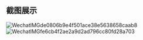 ## 截图展示





![WechatIMGde0806b9e4f501ace38e5638658caab8](https://github.com/user-attachments/assets/454fe437-724c-4314-8882-6e91ca3ee5f0)
![WechatIMGfe6cb4f2ae2a9d2ad796cc80fd28a703](https://github.com/user-attachments/assets/0266e683-61cd-4c87-a0a6-ca19cf8ab80c)

